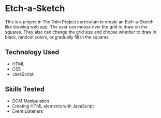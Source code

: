 # Etch-a-Sketch
This is a project in The Odin Project curriculum to create an Etch-a-Sketch like drawing web app. The user can mouse over the grid to draw on the squares. They also can change the grid size and choose whether to draw in black, random colors, or gradually fill in the squares.
## Technology Used
- HTML
- CSS
- JavaScript
## Skills Tested
- DOM Manipulation
- Creating HTML elements with JavaScript
- Event Listeners
